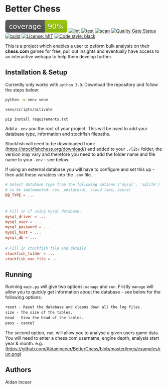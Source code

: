# Better Chess

![coverage](https://github.com/AidanInceer/BetterChess/blob/master/coverage.svg)
[![lint](https://github.com/AidanInceer/BetterChess/actions/workflows/lint.yml/badge.svg)](https://github.com/AidanInceer/BetterChess/actions/workflows/lint.yml)
[![test](https://github.com/AidanInceer/BetterChess/actions/workflows/test.yml/badge.svg)](https://github.com/AidanInceer/BetterChess/actions/workflows/test.yml)
[![scan](https://github.com/AidanInceer/BetterChess/actions/workflows/scan.yml/badge.svg)](https://github.com/AidanInceer/BetterChess/actions/workflows/scan.yml)
[![Quality Gate Status](https://sonarcloud.io/api/project_badges/measure?project=AidanInceer_BetterChess&metric=alert_status)](https://sonarcloud.io/summary/new_code?id=AidanInceer_BetterChess)
[![build](https://github.com/AidanInceer/BetterChess/actions/workflows/build.yml/badge.svg)](https://github.com/AidanInceer/BetterChess/actions/workflows/build.yml)
[![License: MIT](https://img.shields.io/badge/License-MIT-yellow.svg)](https://opensource.org/licenses/MIT)
[![Code style: black](https://img.shields.io/badge/code%20style-black-000000.svg)](https://github.com/psf/black)

This is a project which enables a user to peform bulk analysis on their **chess.com** games for free,
pull out insights and eventually have access to an interactive webapp to help them develop further.

## Installation & Setup

Currently only works with `python 3.9`. Download the repository and follow the steps below:

``` sh
python -m venv venv
```

``` sh
venv/scripts/activate
```

``` sh
pip install requirements.txt
```

Add a `.env` you the root of your project. This will be used to add your database type, information and stockfish filepaths.

Stockfish will need to be downloaded from: (https://stockfishchess.org/download/) and added to your `./lib/` folder, the version may vary and therefore you need to add the folder name and file name to your `.env` - see below.

If using an external database you will have to configure and set this up - then add these variables into the `.env` file.

```conf
# Select database type from the following options ('mysql', 'sqlite')
# to be implemented: csv, postgresql, cloud (aws, azure)
DB_TYPE = ...


# Fill in if using mysql database. 
mysql_driver = ...
mysql_user = ...
mysql_password = ...
mysql_host = ...
mysql_db = ...

# Fill in stockfish file and details
stockfish_folder = ...
stockfish_exe_file = ...

```


## Running

Running `main.py` will give two options: `manage` and `run`. Firstly `manage` will allow you to quickly get information about the database - see below for the following options:

```txt
reset - Reset the database and cleans down all the log files.
size - the size of the tables.
head - View the head of the tables.
pass - cancel
```

The second option, `run`, will allow you to analyse a given users game data. You will need to enter a chess.com username, engine depth, analysis start year & month.
e.g.
(https://github.com/AidanInceer/BetterChess/blob/master/imgs/examples/run.png)



## Authors

Aidan Inceer